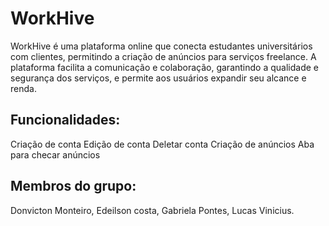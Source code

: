 # WorkHive

 WorkHive é uma plataforma online que conecta estudantes universitários com clientes, permitindo a criação de anúncios para serviços freelance. A plataforma facilita a comunicação e colaboração, garantindo a qualidade e segurança dos serviços, e permite aos usuários expandir seu alcance e renda.

 ## Funcionalidades:
 Criação de conta
 Edição de conta
 Deletar conta
 Criação de anúncios
 Aba para checar anúncios

 ## Membros do grupo:
 Donvicton Monteiro, Edeilson costa, Gabriela Pontes, Lucas Vinicius.
